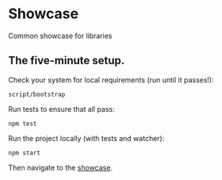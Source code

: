 # Showcase

Common showcase for libraries

## The five-minute setup.

Check your system for local requirements (run until it passes!):

    script/bootstrap

Run tests to ensure that all pass:

    npm test

Run the project locally (with tests and watcher):

    npm start

Then navigate to the [showcase](http://localhost:5000).

